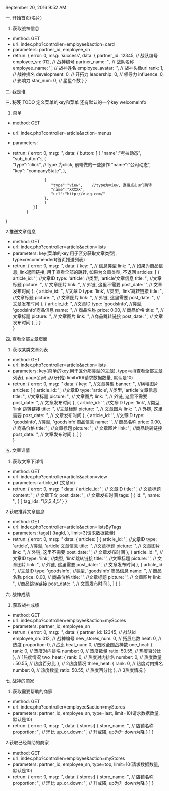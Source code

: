 September 20, 2016 9:52 AM

一. 开始首页(名片)
1. 获取战神信息
- method: GET
- url: index.php?controller=employee&action=card
- parameters: partner_id, employee_sn
- retrun: 
{
		error: 0,
		msg: 'success',
		data: {
            partner_id: 12345, // 战队编号
            employee_sn: 012, // 战神编号
            partner_name: '', // 战队名称
            employee_name: '',  // 战神姓名
            employee_avatar: '', // 战神头像url
            rank: 1,  // 战神排名
            development: 0, // 开拓力
            leadership: 0, // 领导力
            influence: 0, // 影响力
            star_num:  0, // 星星个数
    	}
}


二.  我是谁



三. 秘笈
TODO 定义菜单的key和菜单  还有默认的一个key welcomeInfo
1. 菜单
- method: GET
- url: index.php?controller=article&action=menus
- parameters: 
- retrun: 
{
        error: 0,
        msg: '',
        data: {
            button: [
              {
                   "name":"考拉动态",
                   "sub_button":[
                   {    
                       "type":"click",  // type 为click, 前端做的一些操作
                       "name":"公司动态",
                       "key": "companyState",
                    },
                    
                    {
                       "type":"view",    //type为view, 直接点击url跳转
                       "name":"XXXXX",
                       "url":"http://v.qq.com/"
                    },
                    ]
               }]
            }   
}

2.推送文章信息
- method: GET
- url: index.php?controller=article&action=lists
- parameters: key(菜单的key,用于区分获取文章类型), type=recommended(首页推送列表)
- retrun: 
{
        error: 0,
        msg: '',
        data: {
            key: '',   // 信息类型
            link: '',   // 如果为商品信息, link返回链接, 用于查看全部的跳转, 如果为文章类型, 不返回
            articles: [
                {
                    article_id: '', //文章ID
                    type: 'article',  //类型, 'article'文章信息
                    title: '',  //文章标题
                    picture: '', // 文章图片
                    link: '', // 外链, 这里不需要
                    post_date: '', // 文章发布时间
                },
                {
                    article_id: '', //文章ID
                    type: 'link',  //类型, 'link'跳转链接
                    title: '',  //文章标题
                    picture: '', // 文章图片
                    link: '', // 外链, 这里需要
                    post_date: '', // 文章发布时间
                },
                {
                    article_id: '', //文章ID
                    type: 'goodsInfo',  //类型, 'goodsInfo'商品信息
                    name: '',   // 商品名称 
                    price: 0.00,  // 商品价格
                    title: '',  //文章标题
                    picture: '', // 文章图片
                    link: '', //商品跳转链接
                    post_date: '', // 文章发布时间
                },
            ]
        }   
}

四. 查看全部文章页面
1. 获取某类文章列表
- method: GET
- url: index.php?controller=article&action=lists
- parameters:  key(菜单的key,用于区分那类型的文章), type=all(查看全部文章列表), page(页码,从0开始) limit=10(请求数据数量, 默认是10)
- retrun: 
{
        error: 0,
        msg: ''
        data: {
            key: '',   //文章类型
            banner: '',    //横幅图片
            articles: [
                {
                    article_id: '', //文章ID
                    type: 'article',  //类型, 'article'文章信息
                    title: '',  //文章标题
                    picture: '', // 文章图片
                    link: '', // 外链, 这里不需要
                    post_date: '', // 文章发布时间
                },
                {
                    article_id: '', //文章ID
                    type: 'link',  //类型, 'link'跳转链接
                    title: '',  //文章标题
                    picture: '', // 文章图片
                    link: '', // 外链, 这里需要
                    post_date: '', // 文章发布时间
                },
                {
                    article_id: '', //文章ID
                    type: 'goodsInfo',  //类型, 'goodsInfo'商品信息
                    name: '',   // 商品名称 
                    price: 0.00,  // 商品价格
                    title: '',  //文章标题
                    picture: '', // 文章图片
                    link: '', //商品跳转链接
                    post_date: '', // 文章发布时间
                },
            ]
        }   
}

五. 文章详情
1. 获取文章下详情
- method: GET
- url: index.php?controller=article&action=view
- parameters: article_id (文章id)
- retrun: 
{
        error: 0,
        msg: ''
        data: {
                    article_id: '', // 文章ID
                    title: '',  // 文章标题
                    content: '', // 文章正文
                    post_date: '', // 文章发布时间
                    tags:  [
                        {
                           id: '',
                           name: '',
                        }
                    ]
                    tag_ids: ‘1,2,3,4,5’
             } 
}  

2.获取推荐文章信息
- method: GET
- url: index.php?controller=article&action=listsByTags
- parameters: tags[] (tagId, ), limit=3(请求数据数量)
- retrun: 
{
        error: 0,
        msg: ''
        data: {
            articles: [
                    {
                    article_id: '', //文章ID
                    type: 'article',  //类型, 'article'文章信息
                    title: '',  //文章标题
                    picture: '', // 文章图片
                    link: '', // 外链, 这里不需要
                    post_date: '', // 文章发布时间
                },
                {
                    article_id: '', //文章ID
                    type: 'link',  //类型, 'link'跳转链接
                    title: '',  //文章标题
                    picture: '', // 文章图片
                    link: '', // 外链, 这里需要
                    post_date: '', // 文章发布时间
                },
                {
                    article_id: '', //文章ID
                    type: 'goodsInfo',  //类型, 'goodsInfo'商品信息
                    name: '',   // 商品名称 
                    price: 0.00,  // 商品价格
                    title: '',  //文章标题
                    picture: '', // 文章图片
                    link: '', //商品跳转链接
                    post_date: '', // 文章发布时间
                },
                ]
            } 
}

六. 战神成绩
1. 获取战神成绩
- method: GET
- url: index.php?controller=employee&action=myScores
- parameters: partner_id, employee_sn
- retrun: 
{
        error: 0,
        msg: '',
        data: {
            partner_id: 12345, // 战队id
            employee_sn: 012, // 战神编号
            new_stores_num: 0, // 拓展店数
            heat: 0, //热度
            proportion: 0, //占比
            beat_num: 0, //击败全国战神数
            one_heat: {
                rank: 0, // 热度对内排名
                number: 0, // 热度数量
                ratio: 50.55, // 热度百分比
            },   // 1热度情况
            two_heat: {
                rank: 0, // 热度对内排名
                number: 0, // 热度数量
                : 50.55, // 热度百分比
            },   // 2热度情况
            three_heat: {
                rank: 0, // 热度对内排名
                number: 0, // 热度数量
                ratio: 50.55, // 热度百分比
            },   // 3热度情况
}  
   
   
七. 战神的商家
1. 获取需要帮助的商家
- method: GET
- url: index.php?controller=employee&action=myStores
- parameters: partner_id, employee_sn, type=last, limit=10(请求数据数量, 默认是10)
- retrun: 
{
        error: 0,
        msg: '',
        data: {
            stores:[
                {
                    store_name: '', // 店铺名称
                    proportion: '',  // 环比
                    up_or_down: '',  // 升或降, up为升 down为降
                }
            ] 
}

2.获取已经帮助的商家
- method: GET
- url: index.php?controller=employee&action=myStores
- parameters: partner_id, employee_sn, type=top, limit=10(请求数据数量, 默认是10)
- retrun: 
{
        error: 0,
        msg: '',
        data: {
            stores:[
                {
                    store_name: '',  // 店铺名称
                    proportion: '',  // 环比
                    up_or_down: '',  // 升或降, up为升 down为降
                }
            ] 
}  